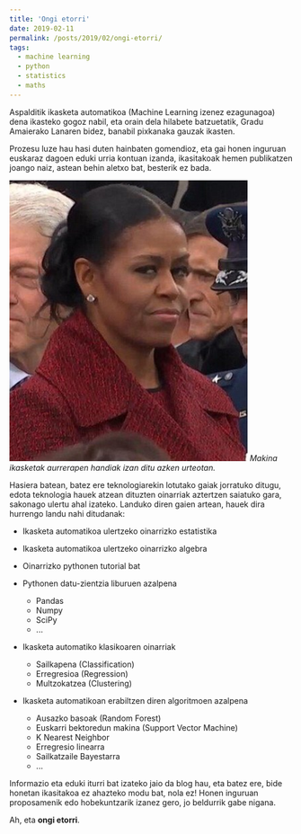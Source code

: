 ```yaml
---
title: 'Ongi etorri'
date: 2019-02-11
permalink: /posts/2019/02/ongi-etorri/
tags:
  - machine learning
  - python
  - statistics
  - maths
---
```


Aspalditik ikasketa automatikoa (Machine Learning izenez ezagunagoa) dena ikasteko gogoz nabil, eta orain dela hilabete batzuetatik, Gradu Amaierako Lanaren bidez, banabil pixkanaka gauzak ikasten.


Prozesu luze hau hasi duten hainbaten gomendioz, eta gai honen inguruan euskaraz dagoen eduki urria kontuan izanda, ikasitakoak hemen publikatzen joango naiz, astean behin aletxo bat, besterik ez bada.


![](../images/obama_side-eye.png )
*Makina ikasketak aurrerapen handiak izan ditu azken urteotan.*


Hasiera batean, batez ere teknologiarekin lotutako gaiak jorratuko ditugu, edota teknologia hauek atzean dituzten oinarriak aztertzen saiatuko gara, sakonago ulertu ahal izateko. Landuko diren gaien artean, hauek dira hurrengo landu nahi ditudanak:

* Ikasketa automatikoa ulertzeko oinarrizko estatistika
* Ikasketa automatikoa ulertzeko oinarrizko algebra
* Oinarrizko pythonen tutorial bat
* Pythonen datu-zientzia liburuen azalpena
    * Pandas
    * Numpy
    * SciPy
    * ...
* Ikasketa automatiko klasikoaren oinarriak
    * Sailkapena  (Classification)
    * Erregresioa (Regression)
    * Multzokatzea (Clustering)

* Ikasketa automatikoan erabiltzen diren algoritmoen azalpena
    * Ausazko basoak (Random Forest)
    * Euskarri bektoredun makina (Support Vector Machine)
    * K Nearest Neighbor
    * Erregresio linearra
    * Sailkatzaile Bayestarra
    * ...


Informazio eta eduki iturri bat izateko jaio da blog hau, eta batez ere, bide honetan ikasitakoa ez ahazteko modu bat, nola ez! Honen inguruan proposamenik edo hobekuntzarik izanez gero, jo beldurrik gabe nigana.


Ah, eta __ongi etorri__.